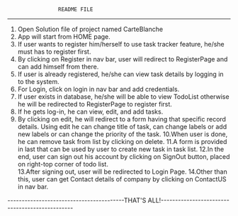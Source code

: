 					README FILE
--------------------------------------------------------------------------------------------
1. Open Solution file of project named CarteBlanche
2. App will start from HOME page.
3. If user wants to register him/herself to use task tracker feature, he/she must has to register first.
4. By clicking on Register in nav bar, user will redirect to RegisterPage and can add himself from there.
5. If user is already registered, he/she can view task details by logging in to the system.
6. For Login, click on login in nav bar and add credentials.
7. If user exists in database, he/she will be able to view TodoList otherwise he will be redirected to RegisterPage to register first.
8. If he gets log-in, he can view, edit, and add tasks.
9. By clicking on edit, he will redirect to a form having that specific record details. Using edit he can change title of task, can change labels or add new labels or can change  the priority of the task.
10.When user is done, he can remove task from list by clicking on delete. 
11.A form is provided in last that can be used by user to create new task in task list.
12.In the end, user can sign out his account by clicking on SignOut button, placed on right-top corner of todo list.   
13.After signing out, user will be redirected to Login Page.
14.Other than this, user can get Contact details of company by clicking on ContactUS in nav bar.

-----------------------------------------THAT'S ALL!-----------------------------------------------
